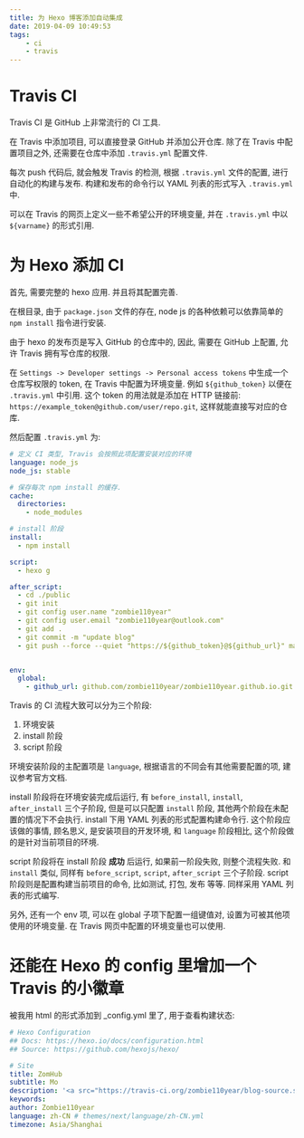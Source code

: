 ```yaml
---
title: 为 Hexo 博客添加自动集成
date: 2019-04-09 10:49:53
tags:
    - ci
    - travis
---
```


# Travis CI

Travis CI 是 GitHub 上非常流行的 CI 工具.

在 Travis 中添加项目, 可以直接登录 GitHub 并添加公开仓库.
除了在 Travis 中配置项目之外, 还需要在仓库中添加 `.travis.yml` 配置文件.

每次 push 代码后, 就会触发 Travis 的检测, 根据 `.travis.yml` 文件的配置, 进行自动化的构建与发布.
构建和发布的命令行以 YAML 列表的形式写入 `.travis.yml` 中.

可以在 Travis 的网页上定义一些不希望公开的环境变量, 并在 `.travis.yml` 中以 `${varname}` 的形式引用.

<!--more-->

# 为 Hexo 添加 CI

首先, 需要完整的 hexo 应用. 并且将其配置完善.

在根目录, 由于 `package.json` 文件的存在, node js 的各种依赖可以依靠简单的 `npm install` 指令进行安装.

由于 hexo 的发布页是写入 GitHub 的仓库中的, 因此, 需要在 GitHub 上配置, 允许 Travis 拥有写仓库的权限.

在 `Settings -> Developer settings -> Personal access tokens` 中生成一个仓库写权限的 token, 在 Travis 中配置为环境变量.
例如 `${github_token}` 以便在 `.travis.yml` 中引用.
这个 token 的用法就是添加在 HTTP 链接前: `https://example_token@github.com/user/repo.git`, 这样就能直接写对应的仓库.

然后配置 `.travis.yml` 为:

```yml
# 定义 CI 类型, Travis 会按照此项配置安装对应的环境
language: node_js
node_js: stable

# 保存每次 npm install 的缓存.
cache:
  directories:
    - node_modules

# install 阶段
install:
  - npm install

script:
  - hexo g

after_script:
  - cd ./public
  - git init
  - git config user.name "zombie110year"
  - git config user.email "zombie110year@outlook.com"
  - git add .
  - git commit -m "update blog"
  - git push --force --quiet "https://${github_token}@${github_url}" master:master


env:
  global:
    - github_url: github.com/zombie110year/zombie110year.github.io.git
```

Travis 的 CI 流程大致可以分为三个阶段:

1.  环境安装
2.  install 阶段
3.  script 阶段

环境安装阶段的主配置项是 `language`, 根据语言的不同会有其他需要配置的项, 建议参考官方文档.

install 阶段将在环境安装完成后运行, 有 `before_install`, `install`, `after_install` 三个子阶段, 但是可以只配置 `install` 阶段, 其他两个阶段在未配置的情况下不会执行.
install 下用 YAML 列表的形式配置构建命令行. 这个阶段应该做的事情, 顾名思义, 是安装项目的开发环境, 和 `language` 阶段相比, 这个阶段做的是针对当前项目的环境.

script 阶段将在 install 阶段 **成功** 后运行, 如果前一阶段失败, 则整个流程失败. 和 `install` 类似, 同样有 `before_script`, `script`, `after_script` 三个子阶段.
script 阶段则是配置构建当前项目的命令, 比如测试, 打包, 发布 等等. 同样采用 YAML 列表的形式编写.

另外, 还有一个 env 项, 可以在 global 子项下配置一组键值对, 设置为可被其他项使用的环境变量.
在 Travis 网页中配置的环境变量也可以使用.

# 还能在 Hexo 的 config 里增加一个 Travis 的小徽章

被我用 html 的形式添加到 _config.yml 里了, 用于查看构建状态:

```yml
# Hexo Configuration
## Docs: https://hexo.io/docs/configuration.html
## Source: https://github.com/hexojs/hexo/

# Site
title: ZomHub
subtitle: Mo
description: '<a src="https://travis-ci.org/zombie110year/blog-source.svg?branch=master"><img alt="Travis Status" src="https://travis-ci.org/zombie110year/blog-source.svg?branch=master"</a>'
keywords:
author: Zombie110year
language: zh-CN # themes/next/language/zh-CN.yml
timezone: Asia/Shanghai
```
